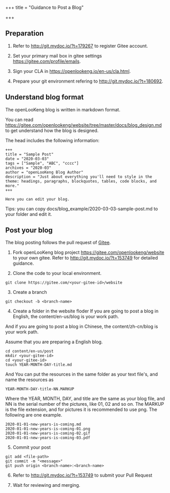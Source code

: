 +++
title = "Guidance to Post a Blog"

+++


## Preparation

1. Refer to <http://git.mydoc.io/?t=179267> to register Gitee account.

2. Set your primary mail box in gitee settings <https://gitee.com/profile/emails>.

3. Sign your CLA in <https://openlookeng.io/en-us/cla.html>.

4. Prepare your git environment refering to <http://git.mydoc.io/?t=180692>.

## Understand blog format

The openLooKeng blog is written in markdown format.

You can read <https://gitee.com/openlookeng/website/tree/master/docs/blog_design.md> to get understand how the blog is designed.

The head includes the following information:
```
+++
title = "Sample Post"
date = "2020-03-03"
tags = ["Sample", "ABC", "cccc"]
archives = "2020-03"
author = "openLooKeng Blog Author"
description = "Just about everything you'll need to style in the theme: headings, paragraphs, blockquotes, tables, code blocks, and more."
+++

Here you can edit your blog. 
```

Tips: you can copy docs/blog_example/2020-03-03-sample-post.md to your folder and edit it.

## Post your blog

The blog posting follows the pull request of [Gitee](gitee.com).

1. Fork openLooKeng blog project <https://gitee.com/openlookeng/website> to your own gitee. Refer to <http://git.mydoc.io/?t=153749> for detailed guidance.

2. Clone the code to your local environment.

```
git clone https://gitee.com/<your-gitee-id>/website
```

3. Create a branch

```
git checkout -b <branch-name>
```

4. Create a folder in the website floder
If you are going to post a blog in English, the content/en-us/blog is your work path. 

And if you are going to post a blog in Chinese, the content/zh-cn/blog is your work path. 

Assume that you are preparing a English blog.

```
cd content/en-us/post
mkdir <your-gitee-id>
cd <your-gitee-id>
touch YEAR-MONTH-DAY-title.md
```

And You can put the resources in the same folder as your text file's, and name the resources as 
```
YEAR-MONTH-DAY-title-NN.MARKUP
```
Where the YEAR, MONTH, DAY, and title are the same as your blog file, and NN is the serial number of the pictures, like 01, 02 and so on. The MARKUP is the file extension, and for pictures it is recommended to use png.
The following are one example.
```
2020-01-01-new-years-is-coming.md
2020-01-01-new-years-is-coming-01.png
2020-01-01-new-years-is-coming-02.gif
2020-01-01-new-years-is-coming-03.pdf
```

5. Commit your post

```
git add <file-path>
git commit -m "<message>"
git push origin <branch-name>:<branch-name>
```

6. Refer to <http://git.mydoc.io/?t=153749> to submit your Pull Request

7. Wait for reviewing and merging.
